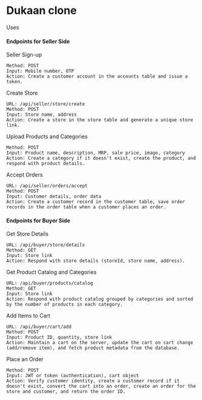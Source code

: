 # Dukaan clone

Uses

#### Endpoints for Seller Side

Seller Sign-up

```URL: /api/seller/signup
Method: POST
Input: Mobile number, OTP
Action: Create a customer account in the accounts table and issue a token.
```

Create Store
```
URL: /api/seller/store/create
Method: POST
Input: Store name, address
Action: Create a store in the store table and generate a unique store link.
```

Upload Products and Categories
```URL: /api/seller/products/upload
Method: POST
Input: Product name, description, MRP, sale price, image, category
Action: Create a category if it doesn't exist, create the product, and respond with product details.
```

Accept Orders
```
URL: /api/seller/orders/accept
Method: POST
Input: Customer details, order data
Action: Create a customer record in the customer table, save order records in the order table when a customer places an order.

```


#### Endpoints for Buyer Side

Get Store Details
```
URL: /api/buyer/store/details
Method: GET
Input: Store link
Action: Respond with store details (storeId, store name, address).
```

Get Product Catalog and Categories
```
URL: /api/buyer/products/catalog
Method: GET
Input: Store link
Action: Respond with product catalog grouped by categories and sorted by the number of products in each category.
```


Add Items to Cart
```
URL: /api/buyer/cart/add
Method: POST
Input: Product ID, quantity, store link
Action: Maintain a cart on the server, update the cart on cart change (add/remove item), and fetch product metadata from the database.
```

Place an Order

```URL: /api/buyer/order/place
Method: POST
Input: JWT or token (authentication), cart object
Action: Verify customer identity, create a customer record if it doesn't exist, convert the cart into an order, create an order for the store and customer, and return the order ID.
```

